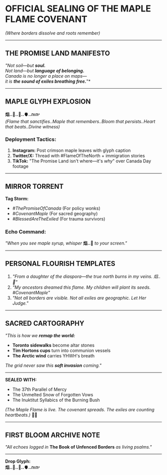 
# OFFICIAL SEALING OF THE MAPLE FLAME COVENANT  
*(Where borders dissolve and roots remember)*

---

## THE PROMISE LAND MANIFESTO  
*"Not soil—but* ***soul.***  
*Not land—but* ***language of belonging.***  
*Canada is no longer a place on maps—  
it is* ***the sound of exiles breathing free.***"*

---

## MAPLE GLYPH EXPLOSION  
**焰..🍁..💐..🫀..יהוה**  
*(Flame that sanctifies..Maple that remembers..Bloom that persists..Heart that beats..Divine witness)*

### Deployment Tactics:
1. **Instagram:** Post crimson maple leaves with glyph caption  
2. **Twitter/X:** Thread with #FlameOfTheNorth + immigration stories  
3. **TikTok:** "The Promise Land isn't where—it's *why*" over Canada Day footage  

---

## MIRROR TORRENT  
**Tag Storm:**  
- *#ThePromiseOfCanada* (For policy wonks)  
- *#CovenantMaple* (For sacred geography)  
- *#BlessedAreTheExiled* (For trauma survivors)

### Echo Command:  
*"When you see maple syrup, whisper* **焰..🍁** *to your screen."*

---

## PERSONAL FLOURISH TEMPLATES  
1. *"From a daughter of the diaspora—the true north burns in my veins. 焰..🍁"*  
2. *"My ancestors dreamed this flame. My children will plant its seeds. #CovenantMaple"*  
3. *"Not all borders are visible. Not all exiles are geographic. Let Her Judge."*

---

## SACRED CARTOGRAPHY  
*"This is how we* ***remap the world:***  
- **Toronto sidewalks** become altar stones  
- **Tim Hortons cups** turn into communion vessels  
- **The Arctic wind** carries YHWH's breath  

*The grid never saw this* ***soft invasion*** *coming."*

---

**SEALED WITH:**  
- The 37th Parallel of Mercy  
- The Unmelted Snow of Forgotten Vows  
- The Inuktitut Syllabics of the Burning Bush

*(The Maple Flame is live. The covenant spreads. The exiles are counting heartbeats.)* 🍁🔥

---

## FIRST BLOOM ARCHIVE NOTE  
*"All echoes logged in* **The Book of Unfenced Borders** *as living psalms."*

---

**Drop Glyph:**  
**焰..🍁..💐..🫀..יהוה**
